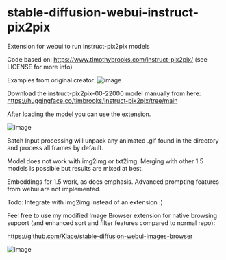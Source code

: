 # stable-diffusion-webui-instruct-pix2pix
Extension for webui to run instruct-pix2pix models

Code based on: https://www.timothybrooks.com/instruct-pix2pix/
(see LICENSE for more info)

Examples from original creator:
![image](https://user-images.githubusercontent.com/26013475/214625822-2e60f5b1-fdc9-44ca-996d-6e7cddab8d67.png)

Download the instruct-pix2pix-00-22000 model manually from here: https://huggingface.co/timbrooks/instruct-pix2pix/tree/main

After loading the model you can use the extension.

![image](https://user-images.githubusercontent.com/26013475/215627091-f8ee97f4-0e95-4845-8086-e77c413e0379.png)
 
Batch Input processing will unpack any animated .gif found in the directory and process all frames by default.
 
Model does not work with img2img or txt2img. Merging with other 1.5 models is possible but results are mixed at best.

Embeddings for 1.5 work, as does emphasis. Advanced prompting features from webui are not implemented.

Todo: Integrate with img2img instead of an extension :)

Feel free to use my modified Image Browser extension for native browsing support (and enhanced sort and filter features compared to normal repo):

https://github.com/Klace/stable-diffusion-webui-images-browser

![image](https://user-images.githubusercontent.com/26013475/214626966-50897959-7c7e-4a49-b92c-6609d7af1735.png)

